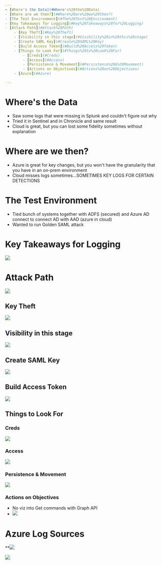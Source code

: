```yaml
--- 
- [Where's the Data](#Where's%20the%20Data)
- [Where are we then?](#Where%20are%20we%20then?)
- [The Test Environment](#The%20Test%20Environment)
- [Key Takeaways for Logging](#Key%20Takeaways%20for%20Logging)
- [Attack Path](#Attack%20Path)
	- [Key Theft](#Key%20Theft)
	- [Visibility in this stage](#Visibility%20in%20this%20stage)
	- [Create SAML Key](#Create%20SAML%20Key)
	- [Build Access Token](#Build%20Access%20Token)
	- [Things to Look For](#Things%20to%20Look%20For)
		- [Creds](#Creds)
		- [Access](#Access)
		- [Persistence & Movement](#Persistence%20&%20Movement)
		- [Actions on Objectives](#Actions%20on%20Objectives)
	- [Azure](#Azure)

--- 
```

# Where's the Data
- Saw some logs that were missing in Splunk and couldn't figure out why
- Tried it in Sentinel and in Chronicle and same result
- Cloud is great, but you can lost some fidelity sometimes without explanation
# Where are we then?
- Azure is great for key changes, but you won't have the granularity that you have in an on-prem environment
- Cloud misses logs sometimes...SOMETIMES KEY LOGS FOR CERTAIN DETECTIONS
# The Test Environment
- Tied bunch of systems together with ADFS (secured) and Azure AD connect to connect AD with AAD (azure in cloud)
- Wanted to run Golden SAML attack

# Key Takeaways for Logging
![](__attachments/Blue%20Team%20Summit%202023/IMG-I%20Want%20the%20Log%20I%20Can't%20Have-2024063021.png)

# Attack Path
![](__attachments/Blue%20Team%20Summit%202023/IMG-I%20Want%20the%20Log%20I%20Can't%20Have-2024063021-23.png)

## Key Theft
![](__attachments/Blue%20Team%20Summit%202023/IMG-I%20Want%20the%20Log%20I%20Can't%20Have-2024063021-24.png)

## Visibility in this stage
![](__attachments/Blue%20Team%20Summit%202023/IMG-I%20Want%20the%20Log%20I%20Can't%20Have-2024063021-25.png)

## Create SAML Key
![](__attachments/Blue%20Team%20Summit%202023/IMG-I%20Want%20the%20Log%20I%20Can't%20Have-2024063021-26.png)

## Build Access Token
![](__attachments/Blue%20Team%20Summit%202023/IMG-I%20Want%20the%20Log%20I%20Can't%20Have-2024063021-27.png)

## Things to Look For
### Creds
![](__attachments/Blue%20Team%20Summit%202023/IMG-I%20Want%20the%20Log%20I%20Can't%20Have-2024063021-28.png)

### Access
![](__attachments/Blue%20Team%20Summit%202023/IMG-I%20Want%20the%20Log%20I%20Can't%20Have-2024063021-29.png)

### Persistence & Movement
![](__attachments/Blue%20Team%20Summit%202023/IMG-I%20Want%20the%20Log%20I%20Can't%20Have-2024063021-30.png)

### Actions on Objectives
- No viz into Get commands with Graph API
- ![](__attachments/Blue%20Team%20Summit%202023/IMG-I%20Want%20the%20Log%20I%20Can't%20Have-2024063021-31.png)

# Azure Log Sources
**![](__attachments/Blue%20Team%20Summit%202023/IMG-I%20Want%20the%20Log%20I%20Can't%20Have-2024063021-32.png)

![](__attachments/Blue%20Team%20Summit%202023/IMG-I%20Want%20the%20Log%20I%20Can't%20Have-2024063021-33.png)

